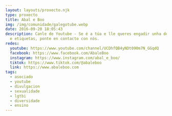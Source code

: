 ```yaml
---
layout: layouts/proxecto.njk
type: proxecto
title: Abal e Boo
img: /img/comunidade/galegotube.webp
date: 2016-09-20 18:05:43
description: Canle de Youtube - Se é a túa e lle queres engadir unha descripción
  e etiquetas, ponte en contacto con nós.
redes:
  youtube: https://www.youtube.com/channel/UCDhfQB4yNDt090m7N_GGqdQ
  facebook: https://www.facebook.com/AbaleBoo
  instagram: https://www.instagram.com/abal_e_boo/
  tiktok: https://www.tiktok.com/@abaleboo
  link: https://www.abaleboo.com
tags:
  - asociado
  - youtube
  - divulgacion
  - sexualidade
  - lgtbi
  - diversidade
  - ensino
---
```

